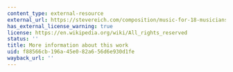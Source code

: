 ```yaml
---
content_type: external-resource
external_url: https://stevereich.com/composition/music-for-18-musiciansLinks
has_external_license_warning: true
license: https://en.wikipedia.org/wiki/All_rights_reserved
status: ''
title: More information about this work
uid: f88566cb-196a-45e0-82a6-56d6e930d1fe
wayback_url: ''
---
```

